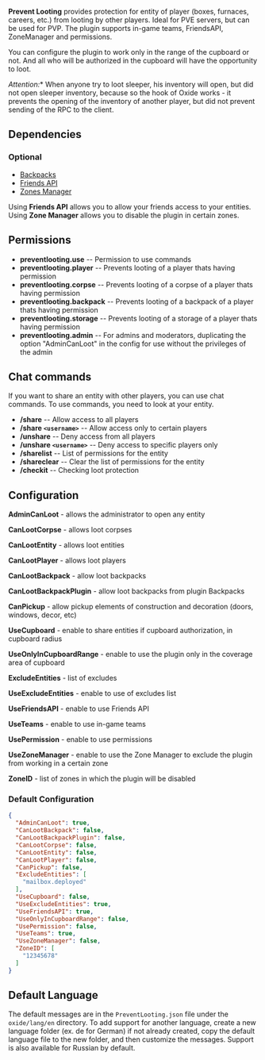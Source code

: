 **Prevent Looting** provides protection for entity of player (boxes, furnaces, careers, etc.) from looting by other players. Ideal for PVE servers, but can be used for PVP. The plugin supports in-game teams, FriendsAPI, ZoneManager and permissions.

You can configure the plugin to work only in the range of the cupboard or not. And all who will be authorized in the cupboard will have the opportunity to loot.

*Attention:** When anyone try to loot sleeper, his inventory will open, but did not open sleeper inventory, because so the hook of Oxide works - it prevents the opening of the inventory of another player, but did not prevent sending of the RPC to the client.

## Dependencies

### Optional

- [Backpacks](https://oxidemod.org/plugins/backpacks.1408/)
- [Friends API](https://oxidemod.org/plugins/friends-api.686/)
- [Zones Manager](https://oxidemod.org/plugins/zones-manager.739/)

Using **Friends API** allows you to allow your friends access to your entities. Using **Zone Manager** allows you to disable the plugin in certain zones.

## Permissions

- **preventlooting.use** -- Permission to use commands
- **preventlooting.player** -- Prevents looting of a player thats having permission
- **preventlooting.corpse** -- Prevents looting of a corpse of a player thats having permission
- **preventlooting.backpack** -- Prevents looting of a backpack of a player thats having permission
- **preventlooting.storage** -- Prevents looting of a storage of a player thats having permission
- **preventlooting.admin** -- For admins and moderators, duplicating the option "AdminCanLoot" in the config for use without the privileges of the admin

## Chat commands

If you want to share an entity with other players, you can use chat commands. To use commands, you need to look at your entity.

- **/share** -- Allow access to all players
- **/share `<username>`** -- Allow access only to certain players
- **/unshare** -- Deny access from all players
- **/unshare `<username>`** -- Deny access to specific players only
- **/sharelist** -- List of permissions for the entity
- **/shareclear** -- Clear the list of permissions for the entity
- **/checkit** -- Checking loot protection

## Configuration

**AdminCanLoot** - allows the administrator to open any entity

**CanLootCorpse** - allows loot corpses

**CanLootEntity** - allows loot entities

**CanLootPlayer** - allows loot players

**CanLootBackpack** - allow loot backpacks

**CanLootBackpackPlugin** - allow loot backpacks from plugin Backpacks

**CanPickup** - allow pickup elements of construction and decoration (doors, windows, decor, etc)

**UseCupboard** - enable to share entities if cupboard authorization, in cupboard radius

**UseOnlyInCupboardRange** - enable to use the plugin only in the coverage area of cupboard

**ExcludeEntities** - list of excludes

**UseExcludeEntities** - enable to use of excludes list

**UseFriendsAPI** - enable to use Friends API

**UseTeams** - enable to use in-game teams

**UsePermission** - enable to use permissions

**UseZoneManager** - enable to use the Zone Manager to exclude the plugin from working in a certain zone

**ZoneID** - list of zones in which the plugin will be disabled

### Default Configuration

```json
{
  "AdminCanLoot": true,
  "CanLootBackpack": false,
  "CanLootBackpackPlugin": false,
  "CanLootCorpse": false,
  "CanLootEntity": false,
  "CanLootPlayer": false,
  "CanPickup": false,
  "ExcludeEntities": [
    "mailbox.deployed"
  ],
  "UseCupboard": false,
  "UseExcludeEntities": true,
  "UseFriendsAPI": true,
  "UseOnlyInCupboardRange": false,
  "UsePermission": false,
  "UseTeams": true,
  "UseZoneManager": false,
  "ZoneID": [
    "12345678"
  ]
}
```

## Default Language

The default messages are in the `PreventLooting.json` file under the `oxide/lang/en` directory. To add support for another language, create a new language folder (ex. de for German) if not already created, copy the default language file to the new folder, and then customize the messages. Support is also available for Russian by default.
